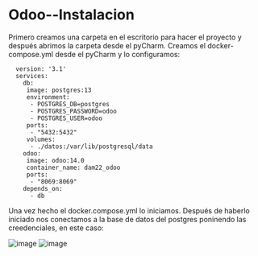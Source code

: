 # Odoo--Instalacion

Primero creamos una carpeta en el escritorio para hacer el proyecto y después abrimos la carpeta desde el pyCharm. Creamos el docker-compose.yml desde el pyCharm y lo configuramos:

      version: '3.1'
      services:
        db:
         image: postgres:13
         environment:
          - POSTGRES_DB=postgres
          - POSTGRES_PASSWORD=odoo
          - POSTGRES_USER=odoo
         ports:
          - "5432:5432"
         volumes:
          - ./datos:/var/lib/postgresql/data
        odoo:
         image: odoo:14.0
         container_name: dam22_odoo
         ports:
          - "8069:8069"
        depends_on:
          - db
         
         
       
Una vez hecho el docker.compose.yml lo iniciamos. Después de haberlo iniciado nos conectamos a la base de datos del postgres poninendo las creedenciales, en este caso:

![image](https://user-images.githubusercontent.com/91607146/212317497-2dac7aa7-935c-4688-9298-77963f81ea56.png)
![image](https://user-images.githubusercontent.com/91607146/212642426-12ced54c-ce72-495b-8581-14683e8be531.png)

